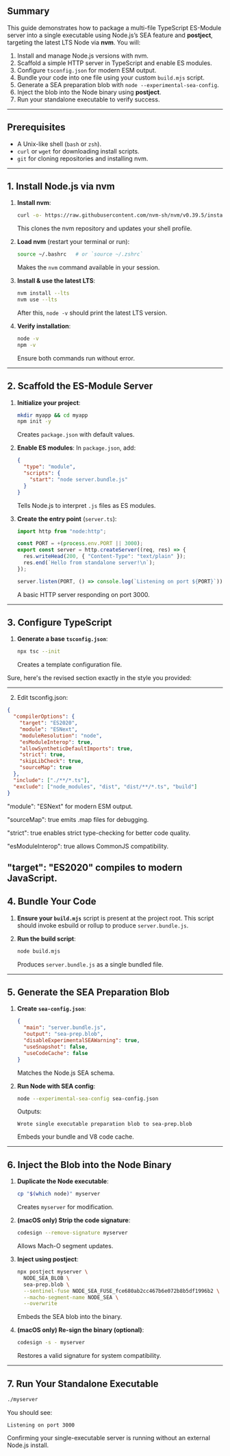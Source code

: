## Summary

This guide demonstrates how to package a multi-file TypeScript ES-Module server into a single executable using Node.js’s SEA feature and **postject**, targeting the latest LTS Node via **nvm**. You will:

1. Install and manage Node.js versions with nvm.
2. Scaffold a simple HTTP server in TypeScript and enable ES modules.
3. Configure `tsconfig.json` for modern ESM output.
4. Bundle your code into one file using your custom `build.mjs` script.
5. Generate a SEA preparation blob with `node --experimental-sea-config`.
6. Inject the blob into the Node binary using **postject**.
7. Run your standalone executable to verify success.

---

## Prerequisites

- A Unix-like shell (`bash` or `zsh`).
- `curl` or `wget` for downloading install scripts.
- `git` for cloning repositories and installing nvm.

---

## 1. Install Node.js via nvm

1. **Install nvm**:

   ```bash
   curl -o- https://raw.githubusercontent.com/nvm-sh/nvm/v0.39.5/install.sh | bash
   ```

   This clones the nvm repository and updates your shell profile.

2. **Load nvm** (restart your terminal or run):

   ```bash
   source ~/.bashrc   # or `source ~/.zshrc`
   ```

   Makes the `nvm` command available in your session.

3. **Install & use the latest LTS**:

   ```bash
   nvm install --lts
   nvm use --lts
   ```

   After this, `node -v` should print the latest LTS version.

4. **Verify installation**:
   ```bash
   node -v
   npm -v
   ```
   Ensure both commands run without error.

---

## 2. Scaffold the ES-Module Server

1. **Initialize your project**:

   ```bash
   mkdir myapp && cd myapp
   npm init -y
   ```

   Creates `package.json` with default values.

2. **Enable ES modules**:
   In `package.json`, add:

   ```json
   {
     "type": "module",
     "scripts": {
       "start": "node server.bundle.js"
     }
   }
   ```

   Tells Node.js to interpret `.js` files as ES modules.

3. **Create the entry point** (`server.ts`):

   ```typescript
   import http from "node:http";

   const PORT = +(process.env.PORT || 3000);
   export const server = http.createServer((req, res) => {
     res.writeHead(200, { "Content-Type": "text/plain" });
     res.end(`Hello from standalone server!\n`);
   });

   server.listen(PORT, () => console.log(`Listening on port ${PORT}`));
   ```

   A basic HTTP server responding on port 3000.

---

## 3. Configure TypeScript

1. **Generate a base `tsconfig.json`**:

   ```bash
   npx tsc --init
   ```

   Creates a template configuration file.

Sure, here's the revised section exactly in the style you provided:


---

2. Edit tsconfig.json:
```json
{
  "compilerOptions": {
    "target": "ES2020",
    "module": "ESNext",
    "moduleResolution": "node",
    "esModuleInterop": true,
    "allowSyntheticDefaultImports": true,
    "strict": true,
    "skipLibCheck": true,
    "sourceMap": true
  },
  "include": ["./**/*.ts"],
  "exclude": ["node_modules", "dist", "dist/**/*.ts", "build"]
}
```
"module": "ESNext" for modern ESM output.

"sourceMap": true emits .map files for debugging.

"strict": true enables strict type-checking for better code quality.

"esModuleInterop": true allows CommonJS compatibility.

"target": "ES2020" compiles to modern JavaScript.
---

## 4. Bundle Your Code

1. **Ensure your `build.mjs`** script is present at the project root. This script should invoke esbuild or rollup to produce `server.bundle.js`.

2. **Run the build script**:
   ```bash
   node build.mjs
   ```
   Produces `server.bundle.js` as a single bundled file.

---

## 5. Generate the SEA Preparation Blob

1. **Create `sea-config.json`**:

   ```json
   {
     "main": "server.bundle.js",
     "output": "sea-prep.blob",
     "disableExperimentalSEAWarning": true,
     "useSnapshot": false,
     "useCodeCache": false
   }
   ```

   Matches the Node.js SEA schema.

2. **Run Node with SEA config**:
   ```bash
   node --experimental-sea-config sea-config.json
   ```
   Outputs:
   ```text
   Wrote single executable preparation blob to sea-prep.blob
   ```
   Embeds your bundle and V8 code cache.

---

## 6. Inject the Blob into the Node Binary

1. **Duplicate the Node executable**:

   ```bash
   cp "$(which node)" myserver
   ```

   Creates `myserver` for modification.

2. **(macOS only) Strip the code signature**:

   ```bash
   codesign --remove-signature myserver
   ```

   Allows Mach-O segment updates.

3. **Inject using postject**:

   ```bash
   npx postject myserver \
     NODE_SEA_BLOB \
     sea-prep.blob \
     --sentinel-fuse NODE_SEA_FUSE_fce680ab2cc467b6e072b8b5df1996b2 \
     --macho-segment-name NODE_SEA \
     --overwrite
   ```

   Embeds the SEA blob into the binary.

4. **(macOS only) Re-sign the binary (optional)**:
   ```bash
   codesign -s - myserver
   ```
   Restores a valid signature for system compatibility.

---

## 7. Run Your Standalone Executable

```bash
./myserver
```

You should see:

```
Listening on port 3000
```

Confirming your single-executable server is running without an external Node.js install.
